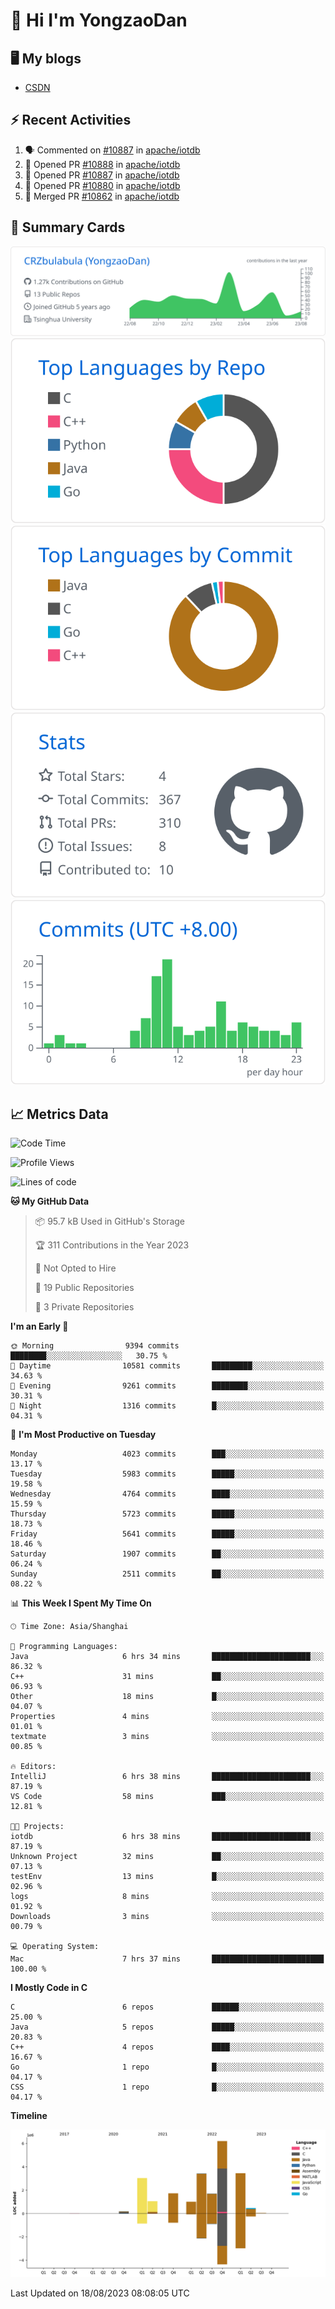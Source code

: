 # 👋 Hi I'm YongzaoDan

## 🖥 My blogs
  + [CSDN](https://blog.csdn.net/CRZbulabula?type=blog)

## ⚡ Recent Activities
<!--START_SECTION:activity-->
1. 🗣 Commented on [#10887](https://github.com/apache/iotdb/pull/10887#issuecomment-1681789045) in [apache/iotdb](https://github.com/apache/iotdb)
2. 💪 Opened PR [#10888](https://github.com/apache/iotdb/pull/10888) in [apache/iotdb](https://github.com/apache/iotdb)
3. 💪 Opened PR [#10887](https://github.com/apache/iotdb/pull/10887) in [apache/iotdb](https://github.com/apache/iotdb)
4. 💪 Opened PR [#10880](https://github.com/apache/iotdb/pull/10880) in [apache/iotdb](https://github.com/apache/iotdb)
5. 🎉 Merged PR [#10862](https://github.com/apache/iotdb/pull/10862) in [apache/iotdb](https://github.com/apache/iotdb)
<!--END_SECTION:activity-->

## 🎑 Summary Cards

[![](https://raw.githubusercontent.com/CRZbulabula/CRZbulabula/main/profile-summary-card-output/github/0-profile-details.svg)](https://github.com/vn7n24fzkq/github-profile-summary-cards)
[![](https://raw.githubusercontent.com/CRZbulabula/CRZbulabula/main/profile-summary-card-output/github/1-repos-per-language.svg)](https://github.com/vn7n24fzkq/github-profile-summary-cards) [![](https://raw.githubusercontent.com/CRZbulabula/CRZbulabula/main/profile-summary-card-output/github/2-most-commit-language.svg)](https://github.com/vn7n24fzkq/github-profile-summary-cards)
[![](https://raw.githubusercontent.com/CRZbulabula/CRZbulabula/main/profile-summary-card-output/github/3-stats.svg)](https://github.com/vn7n24fzkq/github-profile-summary-cards) [![](https://raw.githubusercontent.com/CRZbulabula/CRZbulabula/main/profile-summary-card-output/github/4-productive-time.svg)](https://github.com/vn7n24fzkq/github-profile-summary-cards)

## 📈 Metrics Data

<!--START_SECTION:waka-->
![Code Time](http://img.shields.io/badge/Code%20Time-244%20hrs%2030%20mins-blue)

![Profile Views](http://img.shields.io/badge/Profile%20Views-1-blue)

![Lines of code](https://img.shields.io/badge/From%20Hello%20World%20I%27ve%20Written-22.1%20million%20lines%20of%20code-blue)

**🐱 My GitHub Data** 

> 📦 95.7 kB Used in GitHub's Storage 
 > 
> 🏆 311 Contributions in the Year 2023
 > 
> 🚫 Not Opted to Hire
 > 
> 📜 19 Public Repositories 
 > 
> 🔑 3 Private Repositories 
 > 
**I'm an Early 🐤** 

```text
🌞 Morning                9394 commits        ████████░░░░░░░░░░░░░░░░░   30.75 % 
🌆 Daytime                10581 commits       █████████░░░░░░░░░░░░░░░░   34.63 % 
🌃 Evening                9261 commits        ████████░░░░░░░░░░░░░░░░░   30.31 % 
🌙 Night                  1316 commits        █░░░░░░░░░░░░░░░░░░░░░░░░   04.31 % 
```
📅 **I'm Most Productive on Tuesday** 

```text
Monday                   4023 commits        ███░░░░░░░░░░░░░░░░░░░░░░   13.17 % 
Tuesday                  5983 commits        █████░░░░░░░░░░░░░░░░░░░░   19.58 % 
Wednesday                4764 commits        ████░░░░░░░░░░░░░░░░░░░░░   15.59 % 
Thursday                 5723 commits        █████░░░░░░░░░░░░░░░░░░░░   18.73 % 
Friday                   5641 commits        █████░░░░░░░░░░░░░░░░░░░░   18.46 % 
Saturday                 1907 commits        ██░░░░░░░░░░░░░░░░░░░░░░░   06.24 % 
Sunday                   2511 commits        ██░░░░░░░░░░░░░░░░░░░░░░░   08.22 % 
```


📊 **This Week I Spent My Time On** 

```text
🕑︎ Time Zone: Asia/Shanghai

💬 Programming Languages: 
Java                     6 hrs 34 mins       ██████████████████████░░░   86.32 % 
C++                      31 mins             ██░░░░░░░░░░░░░░░░░░░░░░░   06.93 % 
Other                    18 mins             █░░░░░░░░░░░░░░░░░░░░░░░░   04.07 % 
Properties               4 mins              ░░░░░░░░░░░░░░░░░░░░░░░░░   01.01 % 
textmate                 3 mins              ░░░░░░░░░░░░░░░░░░░░░░░░░   00.85 % 

🔥 Editors: 
IntelliJ                 6 hrs 38 mins       ██████████████████████░░░   87.19 % 
VS Code                  58 mins             ███░░░░░░░░░░░░░░░░░░░░░░   12.81 % 

🐱‍💻 Projects: 
iotdb                    6 hrs 38 mins       ██████████████████████░░░   87.19 % 
Unknown Project          32 mins             ██░░░░░░░░░░░░░░░░░░░░░░░   07.13 % 
testEnv                  13 mins             █░░░░░░░░░░░░░░░░░░░░░░░░   02.96 % 
logs                     8 mins              ░░░░░░░░░░░░░░░░░░░░░░░░░   01.92 % 
Downloads                3 mins              ░░░░░░░░░░░░░░░░░░░░░░░░░   00.79 % 

💻 Operating System: 
Mac                      7 hrs 37 mins       █████████████████████████   100.00 % 
```

**I Mostly Code in C** 

```text
C                        6 repos             ██████░░░░░░░░░░░░░░░░░░░   25.00 % 
Java                     5 repos             █████░░░░░░░░░░░░░░░░░░░░   20.83 % 
C++                      4 repos             ████░░░░░░░░░░░░░░░░░░░░░   16.67 % 
Go                       1 repo              █░░░░░░░░░░░░░░░░░░░░░░░░   04.17 % 
CSS                      1 repo              █░░░░░░░░░░░░░░░░░░░░░░░░   04.17 % 
```



**Timeline**

![Lines of Code chart](https://raw.githubusercontent.com/CRZbulabula/CRZbulabula/main/assets/bar_graph.png)


 Last Updated on 18/08/2023 08:08:05 UTC
<!--END_SECTION:waka-->

